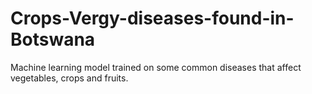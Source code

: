 # Crops-Vergy-diseases-found-in-Botswana
Machine learning model trained on some common diseases that affect vegetables, crops and fruits.
